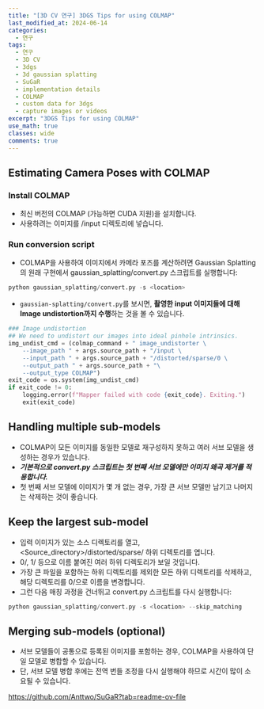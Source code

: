 ```yaml
---
title: "[3D CV 연구] 3DGS Tips for using COLMAP"
last_modified_at: 2024-06-14
categories:
  - 연구
tags:
  - 연구
  - 3D CV
  - 3dgs
  - 3d gaussian splatting
  - SuGaR
  - implementation details
  - COLMAP
  - custom data for 3dgs
  - capture images or videos
excerpt: "3DGS Tips for using COLMAP"
use_math: true
classes: wide
comments: true
---
```


## Estimating Camera Poses with COLMAP

### Install COLMAP
- 최신 버전의 COLMAP (가능하면 CUDA 지원)을 설치합니다.
- 사용하려는 이미지를 <location>/input 디렉토리에 넣습니다.

### Run conversion script
- COLMAP을 사용하여 이미지에서 카메라 포즈를 계산하려면 Gaussian Splatting의 원래 구현에서 gaussian_splatting/convert.py 스크립트를 실행합니다:

```python
python gaussian_splatting/convert.py -s <location>
```

- `gaussian-splatting/convert.py`를 보시면, **촬영한 input 이미지들에 대해 Image undistortion까지 수행**하는 것을 볼 수 있습니다.
  
```python
### Image undistortion
## We need to undistort our images into ideal pinhole intrinsics.
img_undist_cmd = (colmap_command + " image_undistorter \
    --image_path " + args.source_path + "/input \
    --input_path " + args.source_path + "/distorted/sparse/0 \
    --output_path " + args.source_path + "\
    --output_type COLMAP")
exit_code = os.system(img_undist_cmd)
if exit_code != 0:
    logging.error(f"Mapper failed with code {exit_code}. Exiting.")
    exit(exit_code)
```


## Handling multiple sub-models
- COLMAP이 모든 이미지를 동일한 모델로 재구성하지 못하고 여러 서브 모델을 생성하는 경우가 있습니다.
- ***기본적으로 convert.py 스크립트는 첫 번째 서브 모델에만 이미지 왜곡 제거를 적용합니다.***
- 첫 번째 서브 모델에 이미지가 몇 개 없는 경우, 가장 큰 서브 모델만 남기고 나머지는 삭제하는 것이 좋습니다.

## Keep the largest sub-model
- 입력 이미지가 있는 소스 디렉토리를 열고, <Source_directory>/distorted/sparse/ 하위 디렉토리를 엽니다.
- 0/, 1/ 등으로 이름 붙여진 여러 하위 디렉토리가 보일 것입니다.
- 가장 큰 파일을 포함하는 하위 디렉토리를 제외한 모든 하위 디렉토리를 삭제하고, 해당 디렉토리를 0/으로 이름을 변경합니다.
- 그런 다음 매칭 과정을 건너뛰고 convert.py 스크립트를 다시 실행합니다:

```python
python gaussian_splatting/convert.py -s <location> --skip_matching
```

## Merging sub-models (optional)
- 서브 모델들이 공통으로 등록된 이미지를 포함하는 경우, COLMAP을 사용하여 단일 모델로 병합할 수 있습니다.
- 단, 서브 모델 병합 후에는 전역 번들 조정을 다시 실행해야 하므로 시간이 많이 소요될 수 있습니다.

https://github.com/Anttwo/SuGaR?tab=readme-ov-file



